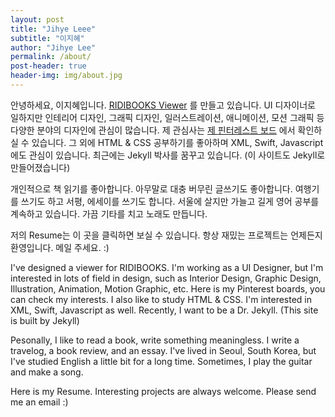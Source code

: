 ```yaml
---
layout: post
title: "Jihye Leee"
subtitle: "이지혜"
author: "Jihye Lee"
permalink: /about/
post-header: true
header-img: img/about.jpg
---
```


안녕하세요, 이지혜입니다. [RIDIBOOKS Viewer](https://ridibooks.com/support/app/download) 를 만들고 있습니다. UI 디자이너로 일하지만 인테리어 디자인, 그래픽 디자인, 일러스트레이션, 애니메이션, 모션 그래픽 등 다양한 분야의 디자인에 관심이 많습니다. 제 관심사는 [제 핀터레스트 보드](https://www.pinterest.co.kr/iamleejihye/) 에서 확인하실 수 있습니다. 그 외에 HTML & CSS 공부하기를 좋아하며 XML, Swift, Javascript에도 관심이 있습니다. 최근에는 Jekyll 박사를 꿈꾸고 있습니다. (이 사이트도 Jekyll로 만들어졌습니다)

개인적으로 책 읽기를 좋아합니다. 아무말로 대충 버무린 글쓰기도 좋아합니다. 여행기를 쓰기도 하고 서평, 에세이를 쓰기도 합니다. 서울에 살지만 가늘고 길게 영어 공부를 계속하고 있습니다. 가끔 기타를 치고 노래도 만듭니다.

저의 Resume는 이 곳을 클릭하면 보실 수 있습니다. 항상 재밌는 프로젝트는 언제든지 환영입니다. 메일 주세요. :)

I've designed a viewer for RIDIBOOKS. I'm working as a UI Designer, but I'm interested in lots of field in design, such as Interior Design, Graphic Design, Illustration, Animation, Motion Graphic, etc. Here is my Pinterest boards, you can check my interests. I also like to study HTML & CSS. I'm interested in  XML, Swift, Javascript as well. Recently, I want to be a Dr. Jekyll. (This site is built by Jekyll)

Pesonally, I like to read a book, write something meaningless. I write a travelog, a book review, and an essay. I've lived in Seoul, South Korea, but I've studied English a little bit for a long time. Sometimes, I play the guitar and make a song.

Here is my Resume. Interesting projects are always welcome. Please send me an email :) 
